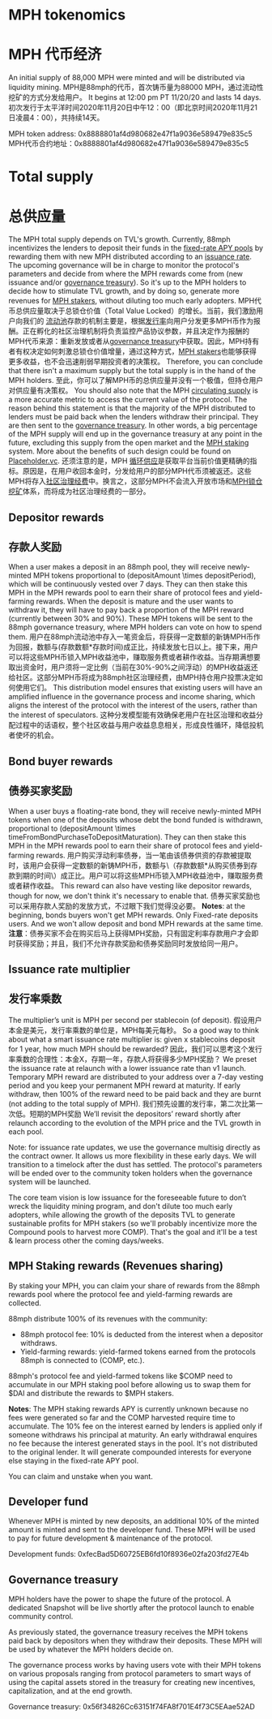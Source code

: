 # MPH tokenomics
# MPH 代币经济

An initial supply of 88,000 MPH were minted and will be distributed via liquidity mining.
MPH是88mph的代币，首次铸币量为88000 MPH，通过流动性挖矿的方式分发给用户。
It begins at 12:00 pm PT 11/20/20 and lasts 14 days.
初次发行于太平洋时间2020年11月20日中午12：00（即北京时间2020年11月21日凌晨4：00），共持续14天。

MPH token address: 0x8888801af4d980682e47f1a9036e589479e835c5
MPH代币合约地址：0x8888801af4d980682e47f1a9036e589479e835c5
# Total supply
# 总供应量
The MPH total supply depends on TVL's growth. Currently, 88mph incentivizes the lenders to deposit their funds in the [fixed-rate APY pools](https://88mph.app/deposits) by rewarding them with new MPH distributed according to an [issuance rate](https://88mph.app/docs/mph/#issuance-rate-multiplier). The upcoming governance will be in charge to monitor the protocol's parameters and decide from where the MPH rewards come from (new issuance and/or [governance treasury](https://88mph.app/docs/mph/#governance-treasury)). So it's up to the MPH holders to decide how to stimulate TVL growth, and by doing so, generate more revenues for [MPH stakers](https://88mph.app/docs/mph/#mph-staking-rewards-revenues-sharing), without diluting too much early adopters. 
MPH代币总供应量取决于总锁仓价值（Total Value Locked）的增长。当前，我们激励用户向我们的 [流动池](https://88mph.app/deposits)存款的机制主要是，根据[发行率](https://88mph.app/docs/mph/#issuance-rate-multiplier)向用户分发更多MPH币作为报酬。正在孵化的社区治理机制将负责监控产品协议参数，并且决定作为报酬的MPH代币来源：重新发放或者从[governance treasury](https://88mph.app/docs/mph/#governance-treasury)中获取。因此，MPH持有者有权决定如何刺激总锁仓价值增量，通过这种方式，[MPH stakers](https://88mph.app/docs/mph/#mph-staking-rewards-revenues-sharing)也能够获得更多收益，也不会迅速削弱早期投资者的决策权。
Therefore, you can conclude that there isn't a maximum supply but the total supply is in the hand of the MPH holders.
至此，你可以了解MPH币的总供应量并没有一个极值，但持仓用户对供应量有决策权。
You should also note that the MPH [circulating supply](https://academy.binance.com/en/glossary/circulating-supply) is a more accurate metric to access the current value of the protocol. The reason behind this statement is that the majority of the MPH distributed to lenders must be paid back when the lenders withdraw their principal. They are then sent to the [governance treasury](https://88mph.app/docs/mph/#governance-treasury). In other words, a big percentage of the MPH supply will end up in the governance treasury at any point in the future, excluding this supply from the open market and the [MPH staking](https://88mph.app/docs/mph/#mph-staking-rewards-revenues-sharing) system. More about the benefits of such design could be found on [Placeholder.vc](https://www.placeholder.vc/blog/2020/9/17/stop-burning-tokens-buyback-and-make-instead).
还须注意的是，MPH [循环供应](https://academy.binance.com/en/glossary/circulating-supply)是获取平台当前价值更精确的指标。原因是，在用户收回本金时，分发给用户的部分MPH代币须被返还。这些MPH将存入[社区治理经费](https://88mph.app/docs/mph/#governance-treasury)中。换言之，这部分MPH不会流入开放市场和[MPH锁仓挖矿](https://88mph.app/docs/mph/#mph-staking-rewards-revenues-sharing)体系，而将成为社区治理经费的一部分。
## Depositor rewards
## 存款人奖励
When a user makes a deposit in an 88mph pool, they will receive newly-minted MPH tokens proportional to \(depositAmount \times depositPeriod\), which will be continuously vested over 7 days. They can then stake this MPH in the MPH rewards pool to earn their share of protocol fees and yield-farming rewards. When the deposit is mature and the user wants to withdraw it, they will have to pay back a proportion of the MPH reward (currently between 30% and 90%). These MPH tokens will be sent to the 88mph governance treasury, where MPH holders can vote on how to spend them.
用户在88mph流动池中存入一笔资金后，将获得一定数额的新铸MPH币作为回报，数额与\(存款数额\*存款时间\)成正比，持续发放七日以上。接下来，用户可以将这些MPH币锁入MPH收益池中，赚取服务费或者耕作收益。当存期满想要取出资金时，用户须将一定比例（当前在30%-90%之间浮动）的MPH收益返还给社区。这部分MPH币将成为88mph社区治理经费，由MPH持仓用户投票决定如何使用它们。
This distribution model ensures that existing users will have an amplified influence in the governance process and income sharing, which aligns the interest of the protocol with the interest of the users, rather than the interest of speculators.
这种分发模型能有效确保老用户在社区治理和收益分配过程中的话语权，整个社区收益与用户收益息息相关，形成良性循环，降低投机者使坏的机会。
## Bond buyer rewards
## 债券买家奖励
When a user buys a floating-rate bond, they will receive newly-minted MPH tokens when one of the deposits whose debt the bond funded is withdrawn, proportional to \(depositAmount \times timeFromBondPurchaseToDepositMaturation\). They can then stake this MPH in the MPH rewards pool to earn their share of protocol fees and yield-farming rewards.
用户购买浮动利率债券，当一笔由该债券供资的存款被提取时，该用户会获得一定数额的新铸MPH币，数额与\（存款数额\*从购买债券到存款到期的时间\）成正比。用户可以将这些MPH币锁入MPH收益池中，赚取服务费或者耕作收益。
This reward can also have vesting like depositor rewards, though for now, we don't think it's necessary to enable that. 
债券买家奖励也可以采用存款人奖励的发放方式，不过眼下我们觉得没必要。
**Notes**: at the beginning, bonds buyers won't get MPH rewards. Only Fixed-rate deposits users. And we won't allow deposit and bond MPH rewards at the same time.
**注意**：债券买家不会在购买后马上获得MPH奖励，只有固定利率存款用户才会即时获得奖励；并且，我们不允许存款奖励和债券奖励同时发放给同一用户。
## Issuance rate multiplier
## 发行率乘数
The multiplier’s unit is MPH per second per stablecoin (of deposit).
假设用户本金是美元，发行率乘数的单位是，MPH每美元每秒。
So a good way to think about what a smart issuance rate multiplier is: given x stablecoins deposit for 1 year, how much MPH should be rewarded?
因此，我们可以思考这个发行率乘数的合理性：本金X，存期一年，存款人将获得多少MPH奖励？
We preset the issuance rate at relaunch with a lower issuance rate than v1 launch. Temporary MPH reward are distributed to your address over a 7-day vesting period and you keep your permanent MPH reward at maturity. If early withdraw, then 100% of the reward need to be paid back and they are burnt (not adding to the total supply of MPH).
我们预先设置的发行率，第二次比第一次低。短期的MPH奖励
We’ll revisit the depositors’ reward shortly after relaunch according to the evolution of the MPH price and the TVL growth in each pool.

Note: for issuance rate updates, we use the governance multisig directly as the contract owner. It allows us more flexibility in these early days. We will transition to a timelock after the dust has settled. The protocol's parameters will be ended over to the community token holders when the governance system will be launched.

The core team vision is low issuance for the foreseeable future to don’t wreck the liquidity mining program, and don't dilute too much early adopters, while allowing the growth of the deposits TVL to generate sustainable profits for MPH stakers (so we'll probably incentivize more the Compound pools to harvest more COMP). That's the goal and it'll be a test & learn process other the coming days/weeks.


## MPH Staking rewards (Revenues sharing)

By staking your MPH, you can claim your share of rewards from the 88mph rewards pool where the protocol fee and yield-farming rewards are collected.

88mph distribute 100% of its revenues with the community:

* 88mph protocol fee: 10% is deducted from the interest when a depositor withdraws.
* Yield-farming rewards: yield-farmed tokens earned from the protocols 88mph is connected to (COMP, etc.).

88mph's protocol fee and yield-farmed tokens like $COMP need to accumulate in our MPH staking pool before allowing us to swap them for $DAI and distribute the rewards to $MPH stakers.

**Notes**: The MPH staking rewards APY is currently unknown because no fees were generated so far and the COMP harvested require time to accumulate. The 10% fee on the interest earned by lenders is applied only if someone withdraws his principal at maturity. An early withdrawal enquires no fee because the interest generated stays in the pool. It's not distributed to the original lender. It will generate compounded interests for everyone else staying in the fixed-rate APY pool.

You can claim and unstake when you want.

## Developer fund

Whenever MPH is minted by new deposits, an additional 10% of the minted amount is minted and sent to the developer fund. These MPH will be used to pay for future development & maintenance of the protocol.

Development funds: 0xfecBad5D60725EB6fd10f8936e02fa203fd27E4b

## Governance treasury
MPH holders have the power to shape the future of the protocol. A dedicated Snapshot will be live shortly after the protocol launch to enable community control.

As previously stated, the governance treasury receives the MPH tokens paid back by depositors when they withdraw their deposits. These MPH will be used by whatever the MPH holders decide on.


The governance process works by having users vote with their MPH tokens on various proposals ranging from protocol parameters to smart ways of using the capital assets stored in the treasury for creating new incentives, capitalization, and at the end growth.

Governance treasury: 0x56f34826Cc63151f74FA8f701E4f73C5EAae52AD
